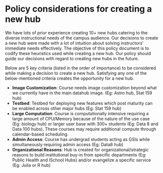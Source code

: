 
# Policy considerations for creating a new hub

We have lots of prior experience creating 10+ new hubs catering to the diverse instructional needs of the campus audience. Our decisions to create a new hub were made with a lot of intuition about solving instructors' immediate needs effectively. The objective of this policy document is to codify these heuristics used while creating a new hub. Our policy should guide our decisions with regard to creating new hubs in the future. 

Below are 5 key criteria (listed in the order of importance) to be considered while making a decision to create a new hub. Satisfying any one of the below-mentioned criteria creates the opportunity for a new hub.

- **Image Customization**: Course needs image customization beyond what we currently have in the main datahub image. (Eg: Astro hub, Stat 159 hub)
- **Testbed**: Testbed for deploying new features which post maturity can be enabled across other major hubs (Eg: Stat 159 hub)
- **Large Computation**: Course is computationally intensive requiring a large amount of CPU/Memory because of the nature of the use case (Eg: biology hub) or larger user base with 300+ students (Eg: Data 8 and Data 100 hubs). These courses may require additional compute through calendar-based scheduling.
- **Admin Access**: Course has undergrad students acting as GSIs while simultaneously requiring admin access (Eg: Data8 hub)
- **Organizational Reasons**: Hub is created for organizational/strategic reasons to build institutional buy-in from specific departments (Eg: Public Health and ISchool Hubs) and/or evangelize a specific service (Eg: Julia or R hub)